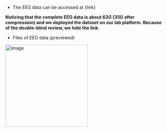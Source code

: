 * The EEG data can be accessed at {link}

**Noticing that the complete EEG data is about 62G (35G after compression) and we deployed the dataset on our lab platform. Because of the double-blind review, we hide the link.** 

* Files of EEG data (previewed)

<img width="260" alt="image" src="https://user-images.githubusercontent.com/45138192/234492024-c8293b2d-a0f8-4b35-8d44-fef80cbf3f5b.png">
